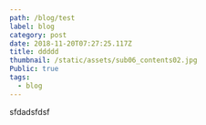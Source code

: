 ```yaml
---
path: /blog/test
label: blog
category: post
date: 2018-11-20T07:27:25.117Z
title: ddddd
thumbnail: /static/assets/sub06_contents02.jpg
Public: true
tags:
  - blog
---
```

sfdadsfdsf
